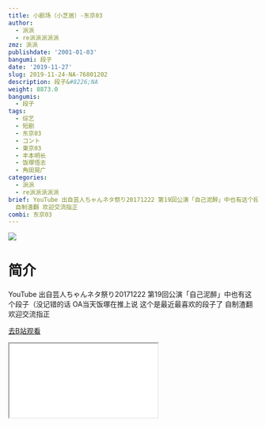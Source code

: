 ```yaml
---
title: 小剧场（小芝居）-东京03
author:
  - 派派
  - re派派派派派
zmz: 派派
publishdate: '2001-01-03'
bangumi: 段子
date: '2019-11-27'
slug: 2019-11-24-NA-76801202
description: 段子&#8226;NA
weight: 8873.0
bangumis:
  - 段子
tags:
  - 综艺
  - 短剧
  - 东京03
  - コント
  - 東京03
  - 丰本明长
  - 饭塚悟志
  - 角田晃广
categories:
  - 派派
  - re派派派派派
brief: YouTube 出自芸人ちゃんネタ祭り20171222 第19回公演「自己泥醉」中也有这个段子（没记错的话 OA当天饭塚在推上说 这个是最近最喜欢的段子了
  自制渣翻 欢迎交流指正
combi: 东京03
---
```

![](https://raw.githubusercontent.com/tcgriffith/owaraisite/master/static/tmpimg/f5477346ee5d945c9962f102fae931d1f2b94947.jpg.480.jpg)
# 简介  
YouTube 出自芸人ちゃんネタ祭り20171222
第19回公演「自己泥醉」中也有这个段子（没记错的话
OA当天饭塚在推上说 这个是最近最喜欢的段子了
自制渣翻 欢迎交流指正  

[去B站观看](https://www.bilibili.com/video/av76801202/)
<div class ="resp-container"><iframe class="testiframe" src="//player.bilibili.com/player.html?aid=76801202"", scrolling="no", allowfullscreen="true" > </iframe></div> 
